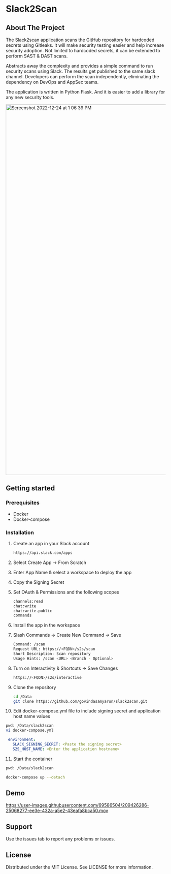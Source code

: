 # Slack2Scan

## About The Project

The Slack2scan application scans the GitHub repository for hardcoded secrets using Gitleaks. It will make security testing easier and help increase security adoption. Not limited to hardcoded secrets, it can be extended to perform SAST & DAST scans. 

Abstracts away the complexity and provides a simple command to run security scans using Slack. The results get published to the same slack channel. Developers can perform the scan independently, eliminating the dependency on DevOps and AppSec teams. 

The application is written in Python Flask. And it is easier to add a library for any new security tools. 

<img width="1167" alt="Screenshot 2022-12-24 at 1 06 39 PM" src="https://user-images.githubusercontent.com/69586504/209426225-1e1ffa1e-cb17-44bb-9ae3-9c144321bcd4.png">

## Getting started

### Prerequisites

* Docker
* Docker-compose

### Installation

1. Create an app in your Slack account 

   ```sh
   https://api.slack.com/apps
   ```
   
2. Select Create App -> From Scratch 
   
3. Enter App Name & select a workspace to deploy the app 

4. Copy the Signing Secret 

5. Set OAuth & Permissions and the following scopes 

   ```sh
   channels:read
   chat:write
   chat:write.public
   commands
   ```
6. Install the app in the workspace 

7. Slash Commands -> Create New Command -> Save

   ```sh
   Command: /scan
   Request URL: https://<FQDN>/s2s/scan
   Short Description: Scan repository
   Usage Hints: /scan <URL> <Branch - Optional>
   ```
   
8. Turn on Interactivity & Shortcuts -> Save Changes

   ```sh
   https://<FQDN>/s2s/interactive
   ```

9. Clone the repository

   ```sh
   cd /Data
   git clone https://github.com/govindasamyarun/slack2scan.git
   ```
   
10. Edit docker-compose.yml file to include signing secret and application host name values 


   ```sh
   pwd: /Data/slack2scan
   vi docker-compose.yml
   ```
   
   ```yaml
    environment:
      SLACK_SIGNING_SECRET: <Paste the signing secret>
      S2S_HOST_NAME: <Enter the application hostname>
   ```
11. Start the container

   ```sh
   pwd: /Data/slack2scan
   
   docker-compose up --detach
   ```

## Demo

https://user-images.githubusercontent.com/69586504/209426286-25068277-ee3e-432a-a5e2-43eafa8bca50.mov

## Support

Use the issues tab to report any problems or issues.

## License

Distributed under the MIT License. See LICENSE for more information. 
